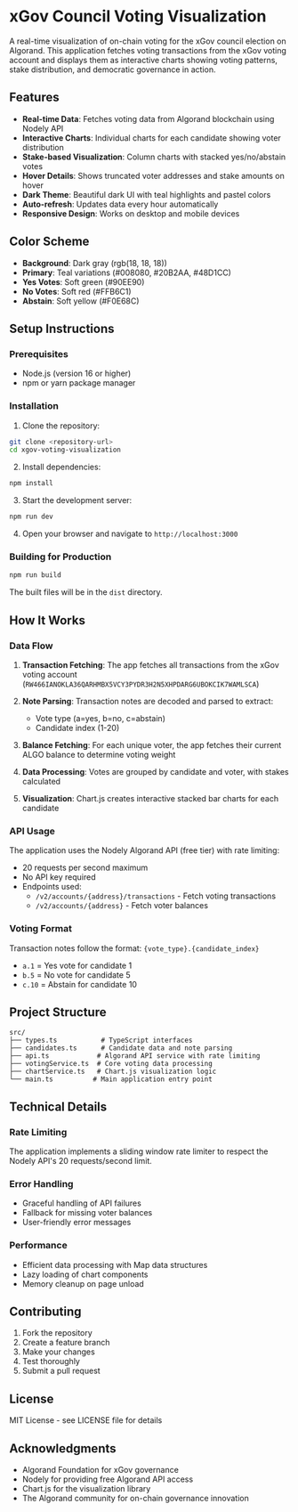 # xGov Council Voting Visualization

A real-time visualization of on-chain voting for the xGov council election on Algorand. This application fetches voting transactions from the xGov voting account and displays them as interactive charts showing voting patterns, stake distribution, and democratic governance in action.

## Features

- **Real-time Data**: Fetches voting data from Algorand blockchain using Nodely API
- **Interactive Charts**: Individual charts for each candidate showing voter distribution
- **Stake-based Visualization**: Column charts with stacked yes/no/abstain votes
- **Hover Details**: Shows truncated voter addresses and stake amounts on hover
- **Dark Theme**: Beautiful dark UI with teal highlights and pastel colors
- **Auto-refresh**: Updates data every hour automatically
- **Responsive Design**: Works on desktop and mobile devices

## Color Scheme

- **Background**: Dark gray (rgb(18, 18, 18))
- **Primary**: Teal variations (#008080, #20B2AA, #48D1CC)
- **Yes Votes**: Soft green (#90EE90)
- **No Votes**: Soft red (#FFB6C1)
- **Abstain**: Soft yellow (#F0E68C)

## Setup Instructions

### Prerequisites

- Node.js (version 16 or higher)
- npm or yarn package manager

### Installation

1. Clone the repository:
```bash
git clone <repository-url>
cd xgov-voting-visualization
```

2. Install dependencies:
```bash
npm install
```

3. Start the development server:
```bash
npm run dev
```

4. Open your browser and navigate to `http://localhost:3000`

### Building for Production

```bash
npm run build
```

The built files will be in the `dist` directory.

## How It Works

### Data Flow

1. **Transaction Fetching**: The app fetches all transactions from the xGov voting account (`RW466IANOKLA36QARHMBX5VCY3PYDR3H2N5XHPDARG6UBOKCIK7WAMLSCA`)

2. **Note Parsing**: Transaction notes are decoded and parsed to extract:
   - Vote type (a=yes, b=no, c=abstain)
   - Candidate index (1-20)

3. **Balance Fetching**: For each unique voter, the app fetches their current ALGO balance to determine voting weight

4. **Data Processing**: Votes are grouped by candidate and voter, with stakes calculated

5. **Visualization**: Chart.js creates interactive stacked bar charts for each candidate

### API Usage

The application uses the Nodely Algorand API (free tier) with rate limiting:
- 20 requests per second maximum
- No API key required
- Endpoints used:
  - `/v2/accounts/{address}/transactions` - Fetch voting transactions
  - `/v2/accounts/{address}` - Fetch voter balances

### Voting Format

Transaction notes follow the format: `{vote_type}.{candidate_index}`
- `a.1` = Yes vote for candidate 1
- `b.5` = No vote for candidate 5
- `c.10` = Abstain for candidate 10

## Project Structure

```
src/
├── types.ts           # TypeScript interfaces
├── candidates.ts      # Candidate data and note parsing
├── api.ts            # Algorand API service with rate limiting
├── votingService.ts  # Core voting data processing
├── chartService.ts   # Chart.js visualization logic
└── main.ts          # Main application entry point
```

## Technical Details

### Rate Limiting

The application implements a sliding window rate limiter to respect the Nodely API's 20 requests/second limit.

### Error Handling

- Graceful handling of API failures
- Fallback for missing voter balances
- User-friendly error messages

### Performance

- Efficient data processing with Map data structures
- Lazy loading of chart components
- Memory cleanup on page unload

## Contributing

1. Fork the repository
2. Create a feature branch
3. Make your changes
4. Test thoroughly
5. Submit a pull request

## License

MIT License - see LICENSE file for details

## Acknowledgments

- Algorand Foundation for xGov governance
- Nodely for providing free Algorand API access
- Chart.js for the visualization library
- The Algorand community for on-chain governance innovation 
